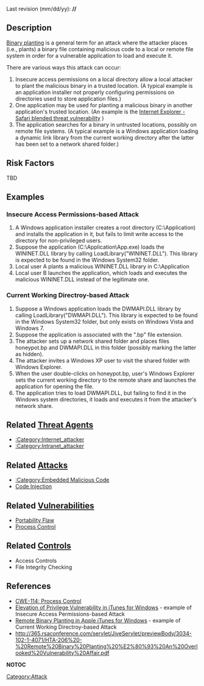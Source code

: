 Last revision (mm/dd/yy): **//**

## Description

[Binary planting](Binary_planting "wikilink") is a general term for an
attack where the attacker places (i.e., plants) a binary file containing
malicious code to a local or remote file system in order for a
vulnerable application to load and execute it.

There are various ways this attack can occur:

1.  Insecure access permissions on a local directory allow a local
    attacker to plant the malicious binary in a trusted location. (A
    typical example is an application installer not properly configuring
    permissions on directories used to store application files.)
2.  One application may be used for planting a malicious binary in
    another application's trusted location. (An example is the [Internet
    Explorer - Safari blended threat
    vulnerability](http://technet.microsoft.com/en-us/security/advisory/953818)
    )
3.  The application searches for a binary in untrusted locations,
    possibly on remote file systems. (A typical example is a Windows
    application loading a dynamic link library from the current working
    directory after the latter has been set to a network shared folder.)

## Risk Factors

TBD

## Examples

### Insecure Access Permissions-based Attack

1.  A Windows application installer creates a root directory
    (C:\\Application) and installs the application in it, but fails to
    limit write access to the directory for non-privileged users.
2.  Suppose the application (C:\\Application\\App.exe) loads the
    WININET.DLL library by calling LoadLibrary("WININET.DLL"). This
    library is expected to be found in the Windows System32 folder.
3.  Local user A plants a malicious WININET.DLL library in
    C:\\Application
4.  Local user B launches the application, which loads and executes the
    malicious WININET.DLL instead of the legitimate one.

### Current Working Directroy-based Attack

1.  Suppose a Windows application loads the DWMAPI.DLL library by
    calling LoadLibrary("DWMAPI.DLL"). This library is expected to be
    found in the Windows System32 folder, but only exists on Windows
    Vista and Windows 7.
2.  Suppose the application is associated with the ".bp" file extension.
3.  The attacker sets up a network shared folder and places files
    honeypot.bp and DWMAPI.DLL in this folder (possibly marking the
    latter as hidden).
4.  The attacker invites a Windows XP user to visit the shared folder
    with Windows Explorer.
5.  When the user double-clicks on honeypot.bp, user's Windows Explorer
    sets the current working directory to the remote share and launches
    the application for opening the file.
6.  The application tries to load DWMAPI.DLL, but failing to find it in
    the Windows system directories, it loads and executes it from the
    attacker's network share.

## Related [Threat Agents](Threat_Agents "wikilink")

  - [:Category:Internet_attacker](:Category:Internet_attacker "wikilink")
  - [:Category:Intranet_attacker](:Category:Intranet_attacker "wikilink")

## Related [Attacks](Attacks "wikilink")

  - [:Category:Embedded Malicious
    Code](:Category:Embedded_Malicious_Code "wikilink")
  - [Code Injection](Code_Injection "wikilink")

## Related [Vulnerabilities](Vulnerabilities "wikilink")

  - [Portability Flaw](Portability_Flaw "wikilink")
  - [Process Control](Process_Control "wikilink")

## Related [Controls](Controls "wikilink")

  - Access Controls
  - File Integrity Checking

## References

  - [CWE-114: Process
    Control](http://cwe.mitre.org/data/definitions/114.html)
  - [Elevation of Privilege Vulnerability in iTunes for
    Windows](http://www.securityfocus.com/archive/1/510426) - example of
    Insecure Access Permissions-based Attack
  - [Remote Binary Planting in Apple iTunes for
    Windows](http://www.securityfocus.com/archive/1/513190) - example of
    Current Working Directroy-based Attack
  - <http://365.rsaconference.com/servlet/JiveServlet/previewBody/3034-102-1-4071/HTA-206%20-%20Remote%20Binary%20Planting%20%E2%80%93%20An%20Overlooked%20Vulnerability%20Affair.pdf>

__NOTOC__

[Category:Attack](Category:Attack "wikilink")